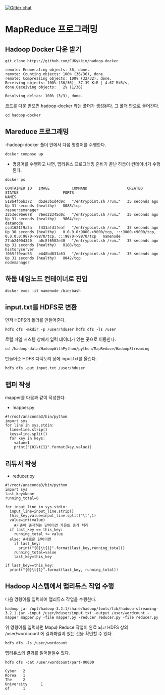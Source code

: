 [![Gitter chat](https://badges.gitter.im/gitterHQ/gitter.png)](https://gitter.im/big-data-europe/Lobby)

# MapReduce 프로그래밍



## Hadoop Docker 다운 받기

```
git clone https://github.com/CUKykkim/hadoop-docker
```

```
remote: Enumerating objects: 36, done.
remote: Counting objects: 100% (36/36), done.
remote: Compressing objects: 100% (32/32), done.
Receiving objects: 100% (36/36), 37.39 KiB | 4.67 MiB/s, done.0eceiving objects:   2% (1/36)

Resolving deltas: 100% (3/3), done.
```

코드를 다운 받으면 hadoop-docker 라는 폴더가 생성된다. 
그 폴더 안으로 들어간다. 

```
cd hadoop-docker
```

## Mareduce 프로그래밍
-hadoop-docker 폴더 안에서 다음 명령어를 수행한다.

```
docker compose up
```

- 명령어를 수행하고 나면, 맵리듀스 프로그래밍 준비가 끝난 하둡이 컨테이너가 수행된다. 

```
docker ps
```

```
CONTAINER ID   IMAGE          COMMAND                  CREATED          STATUS                    PORTS                                                                                  NAMES
518b4fb6b372   d52e3b1d4d9c   "/entrypoint.sh /run…"   35 seconds ago   Up 31 seconds (healthy)   8088/tcp                                                                               resourcemanager
3253ec96e678   76ed22345d0c   "/entrypoint.sh /run…"   35 seconds ago   Up 31 seconds (healthy)   9864/tcp                                                                               datanode
ccd1621f9a2a   f431afd1feaf   "/entrypoint.sh /run…"   35 seconds ago   Up 30 seconds (healthy)   0.0.0.0:9000->9000/tcp, :::9000->9000/tcp, 0.0.0.0:9870->9870/tcp, :::9870->9870/tcp   namenode
27ab24004340   a0c8f6582e40   "/entrypoint.sh /run…"   35 seconds ago   Up 31 seconds (healthy)   8188/tcp                                                                               historyserver
f065ff0eac53   e448bd831a63   "/entrypoint.sh /run…"   35 seconds ago   Up 31 seconds (healthy)   8042/tcp                                                                               nodemanager
```


## 하둡 네임노드 컨테이너로 진입

```
docker exec -it namenode /bin/bash
```

## input.txt를 HDFS로 변환

먼저 HDFS의 폴더를 만들어준다. 
```
hdfs dfs -mkdir -p /user/hduser hdfs dfs -ls /user
```

로컬 파일 시스템 상에서 입력 데이터가 있는 곳으로 이동한다.
```
cd /hadoop-data/HadoopWithPython/python/MapReduce/HadoopStreaming
```

만들어준 HDFS 디렉토리 상에 input.txt를 올린다.

```
hdfs dfs -put input.txt /user/hduser
```


## 맵퍼 작성

mapper를 다음과 같이 작성한다.

- mapper.py

```
#!/root/anaconda3/bin/python
import sys
for line in sys.stdin:
  line=line.strip()
  keys=line.split()
  for key in keys:
    value=1
    print("{0}\t{1}".format(key,value))
```

## 리듀서 작성

- reducer.py

```
#!/root/anaconda3/bin/python
import sys
last_key=None
running_total=0

for input_line in sys.stdin:
  input_line=input_line.strip()
  this_key,value=input_line.split("\t",1)
  value=int(value)
    #기존에 존재하는 단어이면 카운트 증가 처리
  if last_key == this_key:
    running_total += value
  else: #새로운 단어이면
    if last_key:
      print("{0}\t{1}".format(last_key,running_total))
    running_total=value
    last_key=this_key

if last_key==this_key:
  print("{0}\t{1}".format(last_key, running_total))
```


## Hadoop 시스템에서 맵리듀스 작업 수행

다음 명령어를 입력하여 맵리듀스 작업을 수행한다.

```
hadoop jar /opt/hadoop-3.2.1/share/hadoop/tools/lib/hadoop-streaming-3.2.1.jar -input /user/hduser/input.txt -output /user/wordcount -mapper mapper.py -file mapper.py -reducer reducer.py -file reducer.py
```

위 명령어를 입력하면 Map과 Reduce 작업이 완료 되고
HDFS 상의 /user/wordcount 에 결과파일이 있는 것을 확인할 수 있다. 

```
hdfs dfs -ls /user/wordcount 
```

맵리듀스의 결과를 읽어들일수 있다. 

```
hdfs dfs -cat /user/wordcount/part-00000
```

```
Cyber   2
Korea   1
The     2
University      1
of      1
```

